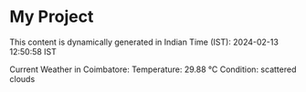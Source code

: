 # My Project

This content is dynamically generated in Indian Time (IST): 2024-02-13 12:50:58 IST


Current Weather in Coimbatore:
Temperature: 29.88 °C
Condition: scattered clouds

